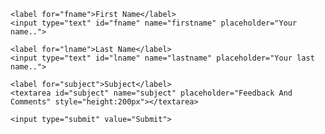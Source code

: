 <div class="container">
  <form action="action_page.php">

    <label for="fname">First Name</label>
    <input type="text" id="fname" name="firstname" placeholder="Your name..">

    <label for="lname">Last Name</label>
    <input type="text" id="lname" name="lastname" placeholder="Your last name..">

    <label for="subject">Subject</label>
    <textarea id="subject" name="subject" placeholder="Feedback And Comments" style="height:200px"></textarea>

    <input type="submit" value="Submit">

  </form>
</div>
